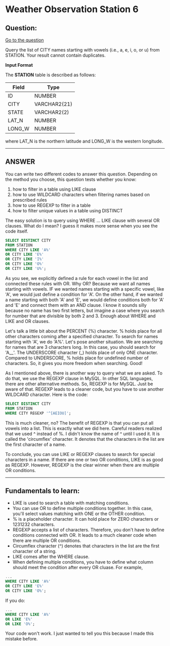 # Weather Observation Station 6

## Question:

[Go to the question](https://www.hackerrank.com/challenges/weather-observation-station-6/problem?isFullScreen=true)

Query the list of CITY names starting with vowels (i.e., a, e, i, o, or u) from STATION. Your result cannot contain duplicates.

**Input Format**

The **STATION** table is described as follows:

| Field | Type |
| --- | --- |
| ID | NUMBER |
| CITY | VARCHAR2(21) |
| STATE | VARCHAR2(2) |
| LAT_N| NUMBER |
| LONG_W | NUMBER |

where LAT_N is the northern latitude and LONG_W is the western longitude.

---

## ANSWER

You can write two different codes to answer this question. Depending on the method you choose, this question tests whether you know:

1. how to filter in a table using LIKE clause
2. how to use WILDCARD characters when filtering names based on prescribed rules
3. how to use REGEXP to filter in a table
4. how to filter unique values in a table using DISTINCT

The easy solution is to query using WHERE ... LIKE clause with several OR clauses. What do I mean? I guess it makes more sense when you see the code itself.

```sql
SELECT DISTINCT CITY
FROM STATION
WHERE CITY LIKE 'A%'
OR CITY LIKE 'E%'
OR CITY LIKE 'I%'
OR CITY LIKE 'O%'
OR CITY LIKE 'U%';
```
As you see, we explicitly defined a rule for each vowel in the list and connected these rules with OR. Why OR? Because we want all names starting with vowels. IF we wanted names starting with a specific vowel, like 'A', we would just define a condition for 'A'. On the other hand, if we wanted a name starting with both 'A' and 'E', we would define conditions both for 'A' and 'E' and connect them with an AND clause. I know it sounds silly because no name has two first letters, but imagine a case where you search for number that are divisible by both 2 and 3. Enough about WHERE and LIKE and OR clauses. 

Let's talk a little bit about the PERCENT (%) character. % holds place for all other characters coming after a specified character. To search for names starting with 'A', we do 'A%'. Let's pose another situation. We are searching for names that are 3 characters long. In this case, you should search for 'A__'. The UNDERSCORE character (_) holds place of only ONE character. Compared to UNDERSCORE, % holds place for undefined number of characters. So, it gives you more freedom when searching. Good!

As I mentioned above, there is another way to query what we are asked. To do that, we use the REGEXP clause in MySQL. In other SQL languages, there are other alternative methods. So, REGEXP is for MySQL. Just be aware of that. REGEXP leads to a cleaner code, but you have to use another WILDCARD character. Here is the code:

```sql
SELECT DISTINCT CITY
FROM STATION
WHERE CITY REGEXP '^[AEIOU]';
```
This is much cleaner, no? The benefit of REGEXP is that you can put all vowels into a list. This is exactly what we did here. Careful readers realized that we used ^ instead of %. I didn't know the name of ^ until I used it. It is called the 'circumflex' character. It denotes that the characters in the list are the first character of a name.

To conclude, you can use LIKE or REGEXP clauses to search for special characters in a name. If there are one or two OR conditions, LIKE is as good as REGEXP. However, REGEXP is the clear winner when there are multiple OR conditions.

---

## Fundamentals to learn:

- LIKE is used to search a table with matching conditions.
- You can use OR to define multiple conditions together. In this case, you'll select values matching with ONE or the OTHER condition.
- % is a placeholder character. It can hold place for ZERO characters or 1231232 characters.
- REGEXP accepts a list of characters. Therefore, you don't have to define conditions connected with OR. It leads to a much cleaner code when there are multiple OR conditions.
- Circumflex character (^) denotes that characters in the list are the first character of a string.
- LIKE comes after the WHERE clause.
- When defining multiple conditions, you have to define what column should meet the condition after every OR cluase. For example, 

```sql
...
WHERE CITY LIKE 'A%'
OR CITY LIKE 'E%'
OR CITY LIKE 'O%';
```

If you do:

```sql
...
WHERE CITY LIKE 'A%'
OR LIKE 'E%'
OR LIKE 'O%';
```

Your code won't work. I just wanted to tell you this because I made this mistake before.